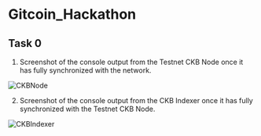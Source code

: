 # Gitcoin_Hackathon
## Task 0

1. Screenshot of the console output from the Testnet CKB Node once it has fully synchronized with the network.

![CKBNode](https://user-images.githubusercontent.com/20618172/128812816-2ef2bfd0-9c70-450b-bcec-fabdf43e38e8.PNG)


2. Screenshot of the console output from the CKB Indexer once it has fully synchronized with the Testnet CKB Node.

![CKBIndexer](https://user-images.githubusercontent.com/20618172/128812844-d40e918b-3ff0-4954-9ecd-73efba2896b0.PNG)

